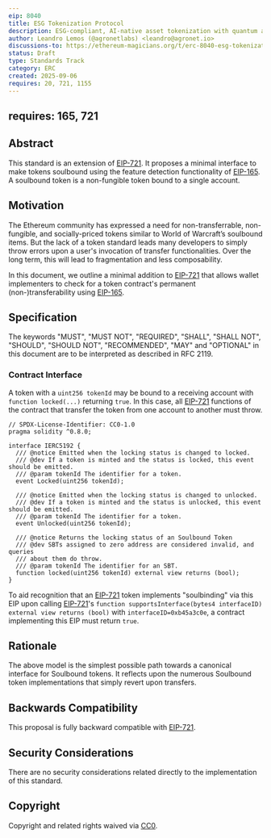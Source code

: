 ```yaml
---
eip: 8040
title: ESG Tokenization Protocol
description: ESG-compliant, AI-native asset tokenization with quantum auditability and lifecycle integrity.
author: Leandro Lemos (@agronetlabs) <leandro@agronet.io>
discussions-to: https://ethereum-magicians.org/t/erc-8040-esg-tokenization-protocol/25846
status: Draft
type: Standards Track
category: ERC
created: 2025-09-06
requires: 20, 721, 1155
---
```

requires: 165, 721
---

## Abstract

This standard is an extension of [EIP-721](./eip-721.md). It proposes a minimal interface to make tokens soulbound using the feature detection functionality of [EIP-165](./eip-165.md). A soulbound token is a non-fungible token bound to a single account.

## Motivation

The Ethereum community has expressed a need for non-transferrable, non-fungible, and socially-priced tokens similar to World of Warcraft’s soulbound items. But the lack of a token standard leads many developers to simply throw errors upon a user's invocation of transfer functionalities. Over the long term, this will lead to fragmentation and less composability.

In this document, we outline a minimal addition to [EIP-721](./eip-721.md) that allows wallet implementers to check for a token contract's permanent (non-)transferability using [EIP-165](./eip-165.md).

## Specification

The keywords "MUST", "MUST NOT", "REQUIRED", "SHALL", "SHALL NOT", "SHOULD", "SHOULD NOT", "RECOMMENDED", "MAY" and "OPTIONAL" in this document are to be interpreted as described in RFC 2119.

### Contract Interface

A token with a `uint256 tokenId` may be bound to a receiving account with `function locked(...)` returning `true`. In this case, all [EIP-721](./eip-721.md) functions of the contract that transfer the token from one account to another must throw.

```solidity
// SPDX-License-Identifier: CC0-1.0
pragma solidity ^0.8.0;

interface IERC5192 {
  /// @notice Emitted when the locking status is changed to locked.
  /// @dev If a token is minted and the status is locked, this event should be emitted.
  /// @param tokenId The identifier for a token.
  event Locked(uint256 tokenId);

  /// @notice Emitted when the locking status is changed to unlocked.
  /// @dev If a token is minted and the status is unlocked, this event should be emitted.
  /// @param tokenId The identifier for a token.
  event Unlocked(uint256 tokenId);

  /// @notice Returns the locking status of an Soulbound Token
  /// @dev SBTs assigned to zero address are considered invalid, and queries
  /// about them do throw.
  /// @param tokenId The identifier for an SBT.
  function locked(uint256 tokenId) external view returns (bool);
}
```

To aid recognition that an [EIP-721](./eip-721.md) token implements "soulbinding" via this EIP upon calling [EIP-721](./eip-721.md)'s `function supportsInterface(bytes4 interfaceID) external view returns (bool)` with `interfaceID=0xb45a3c0e`, a contract implementing this EIP must return `true`.

## Rationale

The above model is the simplest possible path towards a canonical interface for Soulbound tokens. It reflects upon the numerous Soulbound token implementations that simply revert upon transfers.

## Backwards Compatibility

This proposal is fully backward compatible with [EIP-721](./eip-721.md).

## Security Considerations

There are no security considerations related directly to the implementation of this standard.

## Copyright

Copyright and related rights waived via [CC0](../LICENSE.md).
